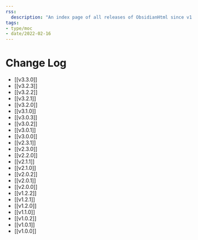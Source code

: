 ```yaml
---
rss:
  description: "An index page of all releases of ObsidianHtml since v1.0.0."
tags:
- type/moc
- date/2022-02-16
---
```


# Change Log
- [[v3.3.0]]
- [[v3.2.3]]
- [[v3.2.2]]
- [[v3.2.1]]
- [[v3.2.0]]
- [[v3.1.0]]
- [[v3.0.3]]
- [[v3.0.2]]
- [[v3.0.1]]
- [[v3.0.0]]
- [[v2.3.1]]
- [[v2.3.0]]
- [[v2.2.0]]
- [[v2.1.1]]
- [[v2.1.0]]
- [[v2.0.2]]
- [[v2.0.1]]
- [[v2.0.0]]
- [[v1.2.2]]
- [[v1.2.1]]
- [[v1.2.0]]
- [[v1.1.0]]
- [[v1.0.2]]
- [[v1.0.1]]
- [[v1.0.0]]